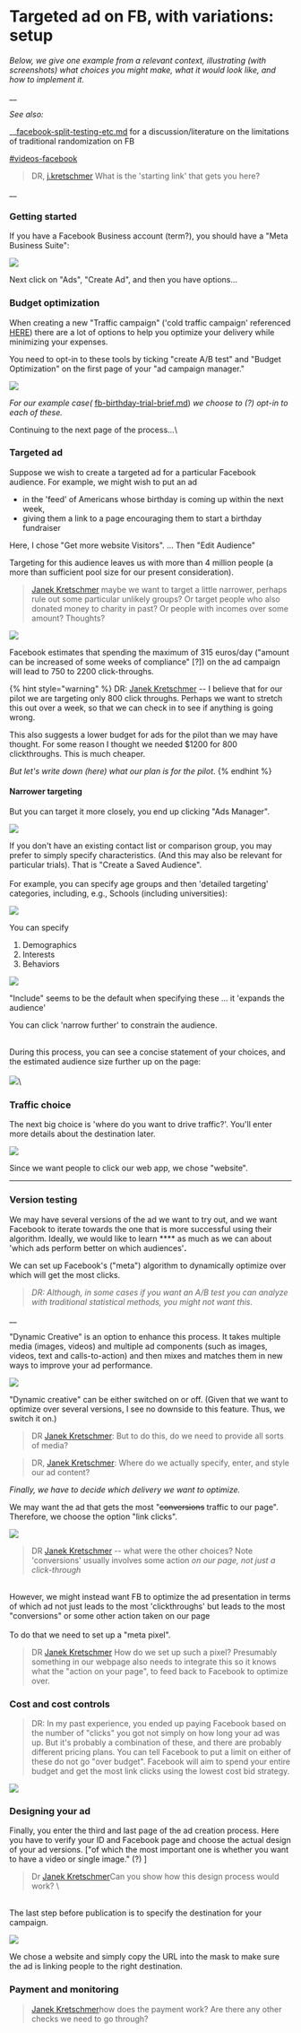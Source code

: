 # Targeted ad on FB, with variations: setup

_Below, we give one example from a relevant context, illustrating (with screenshots) what choices you might make, what it would look like, and how to implement it._

__

_See also:_

__[facebook-split-testing-etc.md](../experimental-design-methods-issues/splits-randomization-in-practice/facebook-split-testing-etc.md "mention") for a discussion/literature on the limitations of traditional randomization on FB

[#videos-facebook](best-practice-guidelines.md#videos-facebook "mention")

> DR, [j.kretschmer](https://app.gitbook.com/u/T0Eky9RThRdyh7B6fmiNEjPxMxf2 "mention") What is the 'starting link' that gets you here?

__

### Getting started

If you have a Facebook Business account (term?), you should have a "Meta Business Suite":

![](<../../.gitbook/assets/image (10) (1).png>)

Next click on "Ads", "Create Ad", and then you have options...



### **Budget optimization**

When creating a new "Traffic campaign" ('cold traffic campaign' referenced [HERE](https://www.bigcommerce.com/blog/create-facebook-ad-campaigns/#undefined)) there are a lot of options to help you optimize your delivery while minimizing your expenses.&#x20;

You need to opt-in to these tools by ticking "create A/B test" and "Budget Optimization" on the first page of your "ad campaign manager."

![](<../../.gitbook/assets/image (19) (1).png>)

_For our example case(_  [fb-birthday-trial-brief.md](../../contexts-and-environments-for-testing/charities-fundraisers-and-impact-information/fb-birthday-trial-brief.md "mention")) _we choose to (?) opt-in to each of these._&#x20;

Continuing to the next page of the process...\


### **Targeted ad**

Suppose we wish to create a targeted ad for a particular Facebook audience.  For example, we might wish to put an ad

* in the 'feed' of Americans whose birthday is coming up within the next week,
* giving them a link to a page encouraging them to start a birthday fundraiser



Here, I chose "Get more website Visitors". ...  Then "Edit Audience"



Targeting for this audience leaves us with more than 4 million people (a more than sufficient pool size for our present consideration).

> [Janek Kretschmer](https://app.gitbook.com/u/6WafaQakuhP8Gb7iyAbABpmQQvZ2 "mention") maybe we want to target a little narrower, perhaps rule out some particular unlikely groups? Or target people who also donated money to charity in past? Or people with incomes over some amount? Thoughts?

![](<../../.gitbook/assets/image (16).png>)

Facebook estimates that spending the maximum of 315 euros/day ("amount can be increased of some weeks of compliance" \[?])  on the ad campaign will lead to 750 to 2200 click-throughs.&#x20;

{% hint style="warning" %}
DR: [Janek Kretschmer](https://app.gitbook.com/u/6WafaQakuhP8Gb7iyAbABpmQQvZ2 "mention") -- I believe that for our pilot we are targeting only 800 click throughs.  Perhaps we want to stretch this out over a week, so that we can check in to see if anything is going wrong.

&#x20;This also suggests a lower budget for ads for the pilot than we may have thought. For some reason I thought we needed $1200 for 800 clickthroughs. This is much cheaper.



_But let's write down (here) what our plan is for the pilot_.
{% endhint %}



#### Narrower targeting

But you can target it more closely, you end up clicking "Ads Manager".&#x20;

![](<../../.gitbook/assets/image (18).png>)

If you don't  have an existing contact list or comparison group, you may prefer to simply specify characteristics. (And this may also be relevant for particular trials).  That is "Create a Saved Audience". \
\
For example, you can specify age groups and then 'detailed targeting' categories, including, e.g., Schools (including universities):

![](<../../.gitbook/assets/image (11).png>)



You can specify&#x20;

1. Demographics
2. Interests
3. Behaviors

![](<../../.gitbook/assets/image (19).png>)

"Include" seems to be the default when specifying these ... it 'expands the audience'

You can click 'narrow further' to constrain the audience.

\
During this process, you can see a concise statement of your choices, and the estimated audience size further up on the page:\
\
![](<../../.gitbook/assets/image (12).png>)\




### **Traffic choice**

The next big choice is 'where do you want to drive traffic?'. You'll enter more details about the destination later.

![](<../../.gitbook/assets/image (11) (1).png>)

Since we want people to click our web app, we chose "website".

****

### **Version testing**

We may have several versions of the ad we want to try out, and we want Facebook to iterate towards the one that is more successful using their algorithm. Ideally, we would like to learn **** as much as we can about 'which ads perform better on which audiences'**.**&#x20;

We can set up Facebook's ("meta") algorithm to dynamically optimize over which will get the most clicks.&#x20;

> _DR: Although, in some cases if you want an A/B test you can analyze with traditional statistical methods, you might not want this._

__

&#x20;"Dynamic Creative" is an option to enhance this process. It takes multiple media (images, videos) and multiple ad components (such as images, videos, text and calls-to-action) and then mixes and matches them in new ways to improve your ad performance.

![](<../../.gitbook/assets/image (15).png>)

"Dynamic creative" can be either switched on or off. (Given that we want to optimize over several versions, I see no downside to this feature. Thus, we switch it on.)&#x20;

> DR [Janek Kretschmer](https://app.gitbook.com/u/6WafaQakuhP8Gb7iyAbABpmQQvZ2 "mention"): But to do this, do we need to provide all sorts of media?

> DR, [Janek Kretschmer](https://app.gitbook.com/u/6WafaQakuhP8Gb7iyAbABpmQQvZ2 "mention"): Where do we actually specify, enter, and style our ad content?
>
>

_Finally, we have to decide which delivery we want to optimize._

We may want the ad that gets the most "~~conversions~~ traffic to our page". Therefore, we choose the option "link clicks".

![](<../../.gitbook/assets/image (3).png>)

> DR [Janek Kretschmer](https://app.gitbook.com/u/6WafaQakuhP8Gb7iyAbABpmQQvZ2 "mention") -- what were the other choices? Note 'conversions' usually involves some action _on our page, not just a click-through_

\
However, we might instead want FB to optimize the ad presentation in terms of which ad not just leads to the most 'clickthroughs' but leads to the most "conversions" or some other action taken on our page  \
\
To do that we need to set up a "meta pixel".

> DR [Janek Kretschmer](https://app.gitbook.com/u/6WafaQakuhP8Gb7iyAbABpmQQvZ2 "mention") How do we set up such a pixel?  Presumably something in our webpage also needs to integrate this so it knows what the "action on your page", to feed back to Facebook to optimize over.



### **Cost and cost controls**

> DR: In my past experience, you ended up paying Facebook based on the number of "clicks" you got not simply on how long your ad was up. But it's probably a combination of these, and there are probably different pricing plans. You can tell Facebook to put a limit on either of these do not go "over budget". Facebook will aim to spend your entire budget and get the most link clicks using the lowest cost bid strategy.&#x20;

![](<../../.gitbook/assets/image (20).png>)

### **Designing your ad**

Finally, you enter the third and last page of the ad creation process. Here you have to verify your ID and Facebook page and choose the actual design of your ad versions.  \["of which the most important one is whether you want to have a video or single image." (?) ]



> Dr [Janek Kretschmer](https://app.gitbook.com/u/6WafaQakuhP8Gb7iyAbABpmQQvZ2 "mention")Can you show how this design process would work? \
>

\
&#x20;The last step before publication is to specify the destination for your campaign.&#x20;

![](<../../.gitbook/assets/image (12) (1).png>)

We chose a website and simply copy the URL into the mask to make sure the ad is linking people to the right destination.



### Payment and monitoring

> [Janek Kretschmer](https://app.gitbook.com/u/6WafaQakuhP8Gb7iyAbABpmQQvZ2 "mention")how does the payment work? Are there any other checks we need to go through?







